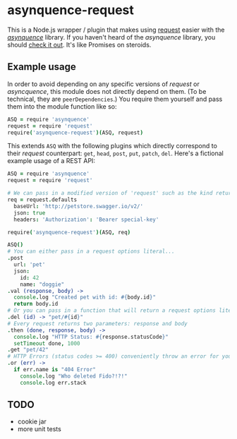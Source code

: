 # asynquence-request
This is a Node.js wrapper / plugin that makes using [request][request] easier with the [*asynquence*][asynquence] library.
If you haven't heard of the *asynquence* library, you should [check it out][asynquence2]. It's like Promises on steroids.

[asynquence]: http://www.npmjs.org/package/asynquence
[request]: http://www.npmjs.org/package/request
[asynquence2]: http://davidwalsh.name/asynquence-part-1

## Example usage
In order to avoid depending on any specific versions of *request* or *asyncquence*, this module does not directly depend on them. (To be technical, they are `peerDependencies`.) You require them yourself and pass them into the module function like so:

```coffeescript
ASQ = require 'asynquence'
request = require 'request'
require('asynquence-request')(ASQ, request)
```
This extends `ASQ` with the following plugins which directly correspond to their *request* counterpart: `get`, `head`, `post`, `put`, `patch`, `del`. Here's a fictional example usage of a REST API:

```coffeescript
ASQ = require 'asynquence'
request = require 'request'

# We can pass in a modified version of 'request' such as the kind returned by 'request.defaults'
req = request.defaults
  baseUrl: 'http://petstore.swagger.io/v2/'
  json: true
  headers: 'Authorization': 'Bearer special-key'

require('asynquence-request')(ASQ, req)

ASQ()
# You can either pass in a request options literal...
.post
  url: 'pet'
  json: 
    id: 42
    name: "doggie"
.val (response, body) ->
  console.log "Created pet with id: #{body.id}"
  return body.id
# Or you can pass in a function that will return a request options literal.
.del (id) -> "pet/#{id}"
# Every request returns two parameters: response and body
.then (done, response, body) ->
  console.log "HTTP Status: #{response.statusCode}"
  setTimeout done, 1000
.get "pet/42"
# HTTP Errors (status codes >= 400) conveniently throw an error for you
.or (err) ->
  if err.name is "404 Error"
    console.log "Who deleted Fido?!?!"
    console.log err.stack
```

## TODO
- cookie jar
- more unit tests
